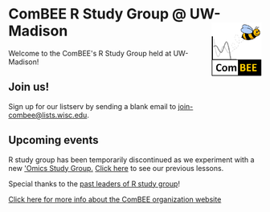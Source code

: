 # ComBEE R Study Group @ UW-Madison  <img align="right" width="100" src="img/combee-sticker.png"> 

Welcome to the ComBEE's R Study Group held at UW-Madison!

## Join us!
Sign up for our listserv by sending a blank email to [join-combee@lists.wisc.edu](mailto:join-combee@lists.wisc.edu).

## Upcoming events
R study group has been temporarily discontinued as we experiment with a new ['Omics Study Group.](https://github.com/ComBEE-UW-Madison/OmicsStudyGroup) [Click here](https://github.com/ComBEE-UW-Madison/RStudyGroup) to see our previous lessons. 

Special thanks to the [past leaders of R study group](Archive/Past_Leaders.md)!

[Click here for more info about the ComBEE organization website](https://combee-uw-madison.github.io/studyGroup/)



